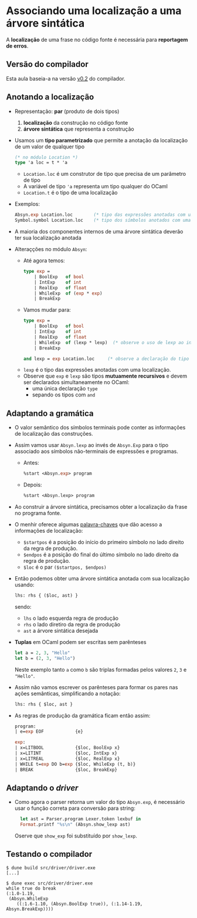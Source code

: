 # Associando uma localização a uma árvore sintática

A **localização** de uma frase no código fonte é necessária para **reportagem de erros**.

## Versão do compilador

Esta aula baseia-a na versão [v0.2](https://github.com/romildo/bcc328.2020.3/releases/tag/v0.2) do compilador.

## Anotando a localização

- Representação: **par** (produto de dois tipos)
  1. **localização** da construção no código fonte
  2. **árvore sintática** que representa a construção

- Usamos um **tipo parametrizado** que permite a anotação da localização de um valor de qualquer tipo
  ``` ocaml
  (* no módulo Location *)
  type 'a loc = t * 'a
  ```
  - `Location.loc` é um construtor de tipo que precisa de um parâmetro de tipo
  - A variável de tipo `'a` representa um tipo qualquer do OCaml
  - `Location.t` é o tipo de uma localização

- Exemplos:
  ``` ocaml
  Absyn.exp Location.loc        (* tipo das expressões anotadas com uma localização *)
  Symbol.symbol Location.loc    (* tipo dos símbolos anotados com uma localização *)
  ```

- A maioria dos componentes internos de uma árvore sintática deverão ter sua localização anotada

- Alteraçções no módulo `Absyn`:
  - Até agora temos:
    ``` ocaml
    type exp =
        | BoolExp   of bool
        | IntExp    of int
        | RealExp   of float
        | WhileExp  of (exp * exp)
        | BreakExp
    ```
  - Vamos mudar para:
    ``` ocaml
    type exp =
        | BoolExp   of bool
        | IntExp    of int
        | RealExp   of float
        | WhileExp  of (lexp * lexp)  (* observe o uso de lexp ao invés de exp *)
        | BreakExp

    and lexp = exp Location.loc     (* observe a declaração do tipo lexp *)
    ```
  - `lexp` é o tipo das expressões anotadas com uma localização.
  - Observe que `exp` e `lexp` são tipos **mutuamente recursivos** e devem ser declarados simultaneamente no OCaml:
    - uma única declaração `type`
    - sepando os tipos com `and`

## Adaptando a gramática

- O valor semântico dos símbolos terminais pode conter as informações de localização das construções.

- Assim vamos usar `Absyn.lexp` ao invés de `Absyn.Exp` para o tipo associado aos símbolos não-terminais de expressões e programas.
  - Antes:
    ``` ocaml
    %start <Absyn.exp> program
    ```
  - Depois:
    ``` ocaml
    %start <Absyn.lexp> program
    ```

- Ao construir a árvore sintática, precisamos obter a localização da frase no programa fonte.

- O menhir oferece algumas [palavra-chaves](http://gallium.inria.fr/~fpottier/menhir/manual.html#sec%3Apositions) que dão acesso a informações de localização:
  - `$startpos` é a posição do início do primeiro símbolo no lado direito da regra de produção.
  - `$endpos` é a posição do final do último símbolo no lado direito da regra de produção.
  - `$loc` é o par `($startpos, $endpos)`

- Então podemos obter uma árvore sintática anotada com sua localização usando:
  ``` ocaml
  lhs: rhs { ($loc, ast) }
  ```
  sendo:
  - `lhs` o lado esquerda regra de produção
  - `rhs` o lado diretiro da regra de produção
  - `ast` a árvore sintática desejada

- **Tuplas** em OCaml podem ser escritas sem parênteses
  ``` ocaml
  let a = 2, 3, "Hello"
  let b = (2, 3, "Hello")
  ```
  Neste exemplo tanto `a` como `b` são triplas formadas pelos valores `2`, `3` e `"Hello"`.

- Assim não vamos escrever os parênteses para formar os pares nas ações semânticas, simplificando a notação:
  ``` ocaml
  lhs: rhs { $loc, ast }
  ```

- As regras de produção da gramática ficam então assim:
  ``` ocaml
  program:
  | e=exp EOF            {e}

  exp:
  | x=LITBOOL            {$loc, BoolExp x}
  | x=LITINT             {$loc, IntExp x}
  | x=LITREAL            {$loc, RealExp x}
  | WHILE t=exp DO b=exp {$loc, WhileExp (t, b)}
  | BREAK                {$loc, BreakExp}
  ```

## Adaptando o _driver_

- Como agora o parser retorna um valor do tipo `Absyn.exp`, é necessário usar o função correta para conversão para string:
  ``` ocaml
    let ast = Parser.program Lexer.token lexbuf in
    Format.printf "%s\n" (Absyn.show_lexp ast)
  ```
  Oserve que `show_exp` foi substituído por `show_lexp`.

## Testando o compilador

```
$ dune build src/driver/driver.exe
[...]

$ dune exec src/driver/driver.exe
while true do break
(:1.0-1.19,
 (Absyn.WhileExp
    ((:1.6-1.10, (Absyn.BoolExp true)), (:1.14-1.19, Absyn.BreakExp))))
```